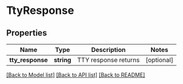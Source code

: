 # TtyResponse

## Properties
Name | Type | Description | Notes
------------ | ------------- | ------------- | -------------
**tty_response** | **string** | TTY response returns | [optional] 

[[Back to Model list]](../README.md#documentation-for-models) [[Back to API list]](../README.md#documentation-for-api-endpoints) [[Back to README]](../README.md)


